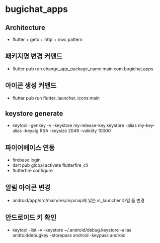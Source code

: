 # bugichat_apps

## Architecture

- flutter + getx + http + mvc pattern

## 패키지명 변경 커맨드

- flutter pub run change_app_package_name:main com.bugichat.apps

## 아이콘 생성 커맨드

- flutter pub run flutter_launcher_icons:main

## keystore generate

- keytool -genkey -v -keystore my-release-key.keystore -alias my-key-alias -keyalg RSA -keysize 2048 -validity 10000

## 파이어베이스 연동

- firebase login
- dart pub global activate flutterfire_cli
- flutterfire configure

## 알림 아이콘 변경

- android/app/src/main/res/mipmap에 있는 ic_launcher 파일 들 변경

## 안드로이드 키 확인

- keytool -list -v -keystore ~/.android/debug.keystore -alias androiddebugkey -storepass android -keypass android
